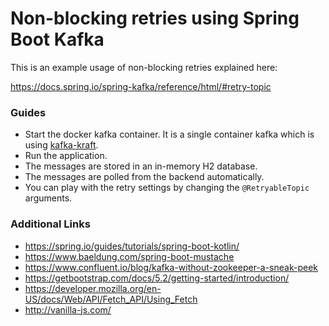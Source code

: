 # Non-blocking retries using Spring Boot Kafka

This is an example usage of non-blocking retries explained here:

https://docs.spring.io/spring-kafka/reference/html/#retry-topic

### Guides

* Start the docker kafka container. It is a single container kafka which is using [kafka-kraft](https://registry.hub.docker.com/r/bashj79/kafka-kraft).
* Run the application.
* The messages are stored in an in-memory H2 database.
* The messages are polled from the backend automatically.
* You can play with the retry settings by changing the `@RetryableTopic` arguments.

### Additional Links

* https://spring.io/guides/tutorials/spring-boot-kotlin/
* https://www.baeldung.com/spring-boot-mustache
* https://www.confluent.io/blog/kafka-without-zookeeper-a-sneak-peek
* https://getbootstrap.com/docs/5.2/getting-started/introduction/
* https://developer.mozilla.org/en-US/docs/Web/API/Fetch_API/Using_Fetch
* http://vanilla-js.com/
